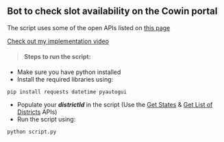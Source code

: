 ## Bot to check slot availability on the Cowin portal

The script uses some of the open APIs listed on [this page](https://apisetu.gov.in/public/marketplace/api/cowin)

[Check out my implementation video](https://www.youtube.com/watch?v=Fcb8zzEton0&ab_channel=YourAverageCoder)

> #### Steps to run the script:
* Make sure you have python installed
* Install the required libraries using:
```
pip install requests datetime pyautogui
```
* Populate your **_districtId_** in the script (Use the [Get States](https://apisetu.gov.in/public/marketplace/api/cowin#/Metadata%20APIs/states) & [Get List of Districts](https://apisetu.gov.in/public/marketplace/api/cowin#/Metadata%20APIs/districts) APIs)
* Run the script using:
```
python script.py
```
